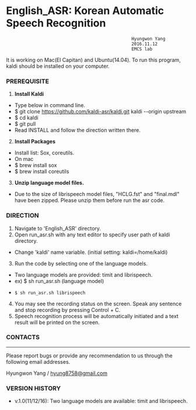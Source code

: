 # English_ASR: Korean Automatic Speech Recognition  
                                                    Hyungwon Yang
                                                    2016.11.12
                                                    EMCS lab    

It is working on Mac(El Capitan) and Ubuntu(14.04).
To run this program, kaldi should be installed on your computer.

### PREREQUISITE

1. **Install Kaldi**
- Type below in command line.
- $ git clone https://github.com/kaldi-asr/kaldi.git kaldi --origin upstream
- $ cd kaldi
- $ git pull 
- Read INSTALL and follow the direction written there.

2. **Install Packages**
- Install list: Sox, coreutils.
-  On mac
- $ brew install sox
- $ brew install coreutils

3. **Unzip language model files.**
- Due to the size of librispeech model files, "HCLG.fst" and "final.mdl" have been zipped. Please unzip them before run the asr code.

### DIRECTION

1. Navigate to 'English_ASR' directory.
2. Open run_asr.sh with any text editor to specify user path of kaldi directory.
- Change 'kaldi' name variable. (initial setting: kaldi=/home/kaldi)
3. Run the code by selecting one of the language models. 
- Two language models are provided: timit and librispeech. 
- ex) $ sh run_asr.sh (language model)
-     $ sh run_asr.sh librispeech
4. You may see the recording status on the screen. Speak any sentence and stop recording by pressing Control + C.
4. Speech recognition process will be automatically initiated and a text result will be printed on the screen.

### CONTACTS
---
Please report bugs or provide any recommendation to us through the following email addresses.

Hyungwon Yang / hyung8758@gmail.com
### VERSION HISTORY
- v.1.0(11/12/16): Two language models are available: timit and librispeech.


